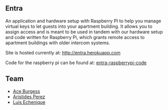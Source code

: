 ## Entra

An application and hardware setup with Raspberry PI to help you manage virtual keys to let guests into your apartment building.
It allows you to assign access and is meant to be used in tandem with our hardware setup and code written for Raspberry Pi, which grants remote access to apartment buildings with older intercom systems.

Site is hosted currently at: http://entra.herokuapp.com

Code for the raspberry pi can be found at: [entra-raspberrypi-code](http://github.com/aceburgess/entra-raspberrypi-code)

## Team
* [Ace Burgess](http://www.github.com/aceburgess)
* [Aristides Perez](http://www.github.com/aperezmontan)
* [Luis Echenique](http://www.github.com/echenique11)
